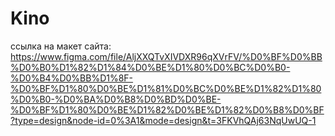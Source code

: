 # Kino
ссылка на макет сайта: https://www.figma.com/file/AljXXQTvXIVDXR96qXVrFV/%D0%BF%D0%BB%D0%B0%D1%82%D1%84%D0%BE%D1%80%D0%BC%D0%B0-%D0%B4%D0%BB%D1%8F-%D0%BF%D1%80%D0%BE%D1%81%D0%BC%D0%BE%D1%82%D1%80%D0%B0-%D0%BA%D0%B8%D0%BD%D0%BE-%D0%BF%D1%80%D0%BE%D1%82%D0%BE%D1%82%D0%B8%D0%BF?type=design&node-id=0%3A1&mode=design&t=3FKVhQAj63NqUwUQ-1 
